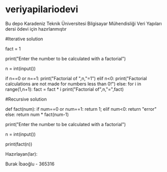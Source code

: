 # veriyapilariodevi
Bu depo Karadeniz Teknik Üniversitesi Bilgisayar Mühendisliği Veri Yapıları dersi ödevi için hazırlanmıştır


#Iterative solution

fact = 1

print("Enter the number to be calculated with a factorial")

n = int(input())

if n==0 or n==1:
  print("Factorial of ",n,"=1")
elif n<0:
  print("Factorial calculations are not made for numbers less than 0!")
else:
  for i in range(1,n+1):
    fact = fact * i
  print("Factorial of",n,"=",fact)


#Recursive solution

def fact(num):
  if num==0 or num==1:
    return 1;
  elif num<0:
    return "error"
  else:
    return num * fact(num-1)

print("Enter the number to be calculated with a factorial")

n = int(input())

print(fact(n))

Hazırlayan(lar):

Burak İbaoğlu - 365316
